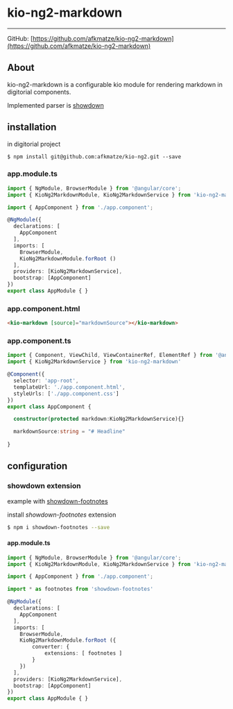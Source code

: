 # kio-ng2-markdown
----------

GitHub: [https://github.com/afkmatze/kio-ng2-markdown](https://github.com/afkmatze/kio-ng2-markdown)


## About

kio-ng2-markdown is a configurable kio module for rendering markdown in digitorial components.

Implemented parser is [showdown](https://github.com/showdownjs/showdown)



## installation

in digitorial project

`$ npm install git@github.com:afkmatze/kio-ng2.git --save`

### app.module.ts

```typescript 
import { NgModule, BrowserModule } from '@angular/core';
import { KioNg2MarkdownModule, KioNg2MarkdownService } from 'kio-ng2-markdown'

import { AppComponent } from './app.component';

@NgModule({
  declarations: [
    AppComponent
  ],
  imports: [
    BrowserModule,
    KioNg2MarkdownModule.forRoot ()
  ],
  providers: [KioNg2MarkdownService],
  bootstrap: [AppComponent]
})
export class AppModule { }
```

### app.component.html
```html
<kio-markdown [source]="markdownSource"></kio-markdown>
```

### app.component.ts 
```typescript
import { Component, ViewChild, ViewContainerRef, ElementRef } from '@angular/core';
import { KioNg2MarkdownService } from 'kio-ng2-markdown'

@Component({
  selector: 'app-root',
  templateUrl: './app.component.html',
  styleUrls: ['./app.component.css']
})
export class AppComponent {

  constructor(protected markdown:KioNg2MarkdownService){}

  markdownSource:string = "# Headline"
  
}
```

## configuration

### showdown extension
example with [showdown-footnotes](https://github.com/Kriegslustig/showdown-footnotes)

install *showdown-footnotes* extension

```bash
$ npm i showdown-footnotes --save
```

#### app.module.ts


```typescript 
import { NgModule, BrowserModule } from '@angular/core';
import { KioNg2MarkdownModule, KioNg2MarkdownService } from 'kio-ng2-markdown'

import { AppComponent } from './app.component';

import * as footnotes from 'showdown-footnotes'

@NgModule({
  declarations: [
    AppComponent
  ],
  imports: [
    BrowserModule,
    KioNg2MarkdownModule.forRoot ({
    	converter: { 
    		extensions: [ footnotes ] 
		}
    })
  ],
  providers: [KioNg2MarkdownService],
  bootstrap: [AppComponent]
})
export class AppModule { }
```
